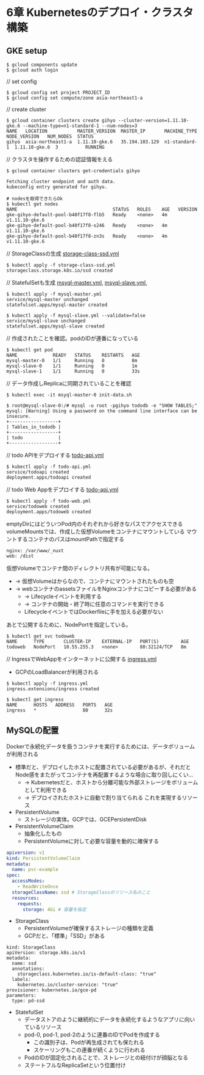 # 6章 Kubernetesのデプロイ・クラスタ構築

## GKE setup

```
$ gcloud components update 
$ gcloud auth login 
```

// set config
```
$ gcloud config set project PROJECT_ID
$ gcloud config set compute/zone asia-northeast1-a
```

// create cluster
```
$ gcloud container clusters create gihyo --cluster-version=1.11.10-gke.6 --machine-type=n1-standard-1 --num-nodes=3
NAME   LOCATION           MASTER_VERSION  MASTER_IP       MACHINE_TYPE   NODE_VERSION   NUM_NODES  STATUS
gihyo  asia-northeast1-a  1.11.10-gke.6   35.194.103.129  n1-standard-1  1.11.10-gke.6  3          RUNNING
```

// クラスタを操作するための認証情報をえる
```
$ gcloud container clusters get-credentials gihyo

Fetching cluster endpoint and auth data.
kubeconfig entry generated for gihyo.

# nodesを取得できたらOk
$ kubectl get nodes
NAME                                   STATUS   ROLES    AGE   VERSION
gke-gihyo-default-pool-b40f17f8-flb5   Ready    <none>   4m    v1.11.10-gke.6
gke-gihyo-default-pool-b40f17f8-s246   Ready    <none>   4m    v1.11.10-gke.6
gke-gihyo-default-pool-b40f17f8-zn3s   Ready    <none>   4m    v1.11.10-gke.6
```

// StorageClassの生成 [storage-class-ssd.yml](try/storage-class-ssd.yml)
```
$ kubectl apply -f storage-class-ssd.yml
storageclass.storage.k8s.io/ssd created
```


// StatefulSetも生成 [msyql-master.yml](try/mysql-master.yml), [msyql-slave.yml](try/mysql-slave.yml), 
```
$ kubectl apply -f mysql-master.yml
service/mysql-master unchanged
statefulset.apps/mysql-master created

$ kubectl apply -f mysql-slave.yml --validate=false
service/mysql-slave unchanged
statefulset.apps/mysql-slave created
```

// 作成されたことを確認。podのIDが連番になっている
```
$ kubectl get pod
NAME             READY   STATUS    RESTARTS   AGE
mysql-master-0   1/1     Running   0          8m
mysql-slave-0    1/1     Running   0          1m
mysql-slave-1    1/1     Running   0          33s
```

// データ作成しReplicaに同期されていることを確認
```
$ kubectl exec -it msyql-master-0 init-data.sh

$ root@mysql-slave-0:/# mysql -u root -pgihyo tododb -e "SHOW TABLES;"
mysql: [Warning] Using a password on the command line interface can be insecure.
+------------------+
| Tables_in_tododb |
+------------------+
| todo             |
+------------------+
```

// todo APIをデプロイする [todo-api.yml](try/todo-api.yml)
```
$ kubectl apply -f todo-api.yml
service/todoapi created
deployment.apps/todoapi created
```

// todo Web Appをデプロイする [todo-api.yml](try/todo-api.yml)
```
$ kubectl apply -f todo-web.yml
service/todoweb created
deployment.apps/todoweb created
```

emptyDirにはどういつPod内のそれぞれから好きなパスでアクセスできる
volumeMountsでは、作成した仮想Volumeをコンテナにマウントしている
マウントするコンテナのパスはmountPathで指定する
```
nginx: /var/www/_nuxt
web: /dist
```

仮想Volumeでコンテナ間のディレクトリ共有が可能になる。
- → 仮想Volumeはからなので、コンテナにマウントされたものも空
- → webコンテナのassetsファイルをNginxコンテナにコピーする必要がある
    - → Lifecycleイベントを利用する
    - → コンテナの開始・終了時に任意のコマンドを実行できる
    - LifecycleイベントではDockerfileに手を加える必要がない


あとで公開するために、NodePortを指定している。
```
$ kubectl get svc todoweb
NAME      TYPE       CLUSTER-IP    EXTERNAL-IP   PORT(S)        AGE
todoweb   NodePort   10.55.255.3   <none>        80:32124/TCP   8m
```

// IngressでWebAppをインターネットに公開する [ingress.yml](try/ingress.yml)
- GCPのLoadBalancerが利用される
```
$ kubectl apply -f ingress.yml
ingress.extensions/ingress created

$ kubectl get ingress
NAME      HOSTS   ADDRESS   PORTS   AGE
ingress   *                 80      32s
```

## MySQLの配置

Dockerで永続化データを扱うコンテナを実行するためには、データボリュームが利用される
- 標準だと、デプロイしたホストに配置されている必要があるが、それだとNode感をまたがってコンテナを再配置するような場合に取り回しにくい...
    - → Kubernetesだと、ホストから分離可能な外部ストレージをボリュームとして利用できる   
    - → デプロイされたホストに自動で割り当てられる
これを実現するリソース
- PersistentVolume
    - ストレージの実体。GCPでは、GCEPersistentDisk
- PersistentVolumeClaim
    - 抽象化したもの
    - PersistentVolumeに対して必要な容量を動的に確保する
```.yaml
apiversion: v1
kind: PersistentVolumeClaim
metadata:
  name: pvc-example
spec:
  accessModes:
    - ReadWriteOnce
  storageClassName: ssd # StorageClassのリソース名のこと
  resources:
    requests:
      storage: 4Gi # 容量を指定
```
- StorageClass
    - PersistentVolumeが確保するストレージの種類を定義
    - GCPだと、「標準」「SSD」がある
```
kind: StorageClass
apiVersion: storage.k8s.io/v1
metadata:
  name: ssd
  annotations:
    storageclass.kubernetes.io/is-default-class: "true"
  labels:
    kubernetes.io/cluster-service: "true"
provisioner: kubernetes.io/gce-pd
parameters:
  type: pd-ssd
```
- StatefulSet
    - データストアのように継続的にデータを永続化するようなアプリに向いているリソース
    - pod-0, pod-1, pod-2のように連番のIDでPodを作成する
        - この識別子は、Podが再生成されても保たれる
        - スケーリングもこの連番が続くように行われる
    - PodのIDが固定化されることで、ストレージとの紐付けが顔脳となる
    - ステートフルなReplicaSetという位置付け


